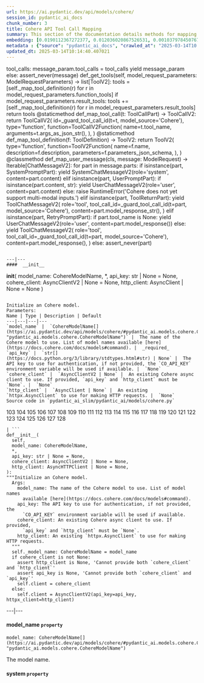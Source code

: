 ```yaml
---
url: https://ai.pydantic.dev/api/models/cohere/
session_id: pydantic_ai_docs
chunk_number: 3
title: Cohere API Tool Call Mapping
summary: This section of the documentation details methods for mapping tool calls and tools for model request parameters in the Cohere API. It explains the processes for yielding message parameters, retrieving tools from the request, and mapping both tool calls and definitions to the format required by the API.
embedding: [0.0190112367272377, 0.012036020867526531, 0.001037978450767696, 0.017332354560494423, -0.010242394171655178, -0.003991876728832722, -0.034930430352687836, -0.018455635756254196, -0.008321945555508137, -0.019446056336164474, -0.010012906976044178, -0.050632212311029434, 0.006467927247285843, -0.047612641006708145, 0.004776965826749802, -0.03418157622218132, -0.04024488106369972, 0.0022631706669926643, 0.0074281515553593636, 0.03207995370030403, 0.025388576090335846, 0.00563452485948801, -0.004556536674499512, 0.016837144270539284, 0.042177408933639526, -0.014928773045539856, -0.01467512920498848, 0.03522031009197235, 0.020569337531924248, -0.02383047714829445, 0.004625987261533737, -0.0249779149889946, -0.04128361493349075, -0.008364219218492508, -0.05058389902114868, -0.04568011313676834, -0.008309867233037949, -0.0026859110221266747, -0.0012055648257955909, 0.05072883889079094, -0.031089531257748604, -0.05662304908037186, 0.061019547283649445, 0.05241980031132698, -0.06000497192144394, 0.02509869821369648, -0.020243223756551743, 0.04889293760061264, 0.01538774836808443, -0.0056133875623345375, -0.04483463242650032, -0.021656382828950882, -0.012235312722623348, 0.010979169979691505, -0.009511657990515232, -0.018105365335941315, 0.009427109733223915, 0.014143683947622776, -0.06304869800806046, 0.009668675251305103, 0.010870466008782387, -0.005266136955469847, -0.02973676286637783, 0.0003985837392974645, 0.004946061875671148, -0.028214897960424423, -0.01961515098810196, 0.007693874184042215, -0.022779664024710655, 0.021100781857967377, -0.020025813952088356, 0.026620563119649887, -0.062324002385139465, 0.021281955763697624, -0.050294023007154465, -0.020013734698295593, -0.059908345341682434, 0.03625904396176338, -0.0043451664969325066, 0.013153263367712498, -0.021547678858041763, -0.005945540964603424, 0.04514866694808006, -0.02229653298854828, 0.0012372704222798347, -0.019868794828653336, -0.0384814478456974, 0.002106152707710862, -0.025847552344202995, -0.021849635988473892, 0.0009858908597379923, 0.0039043088909238577, -0.0038499566726386547, -0.005480526480823755, 0.06966760754585266, -0.02340773679316044, 0.011619320139288902, -0.022972917184233665, -0.003976778592914343, 0.024192824959754944, -0.0056133875623345375, -0.010018945671617985, -0.05551184341311455, 0.07222820818424225, 0.022513942793011665, 0.029253631830215454, 0.033625975251197815, -0.018685122951865196, -0.03154850751161575, 0.03096874989569187, -0.09102203696966171, -0.005791542585939169, 0.02613743022084236, -0.052902933210134506, -0.06227568909525871, -0.018371086567640305, -0.033239468932151794, 0.05014908313751221, -0.053241126239299774, -0.04070385545492172, -0.022477706894278526, -0.0034966664388775826, 0.05014908313751221, 0.006492083892226219, 0.025340262800455093, 0.006280713714659214, 0.015146181918680668, 0.012561427429318428, -0.09590166807174683, -0.017598075792193413, 0.004632026422768831, 0.004719594027847052, -0.03229736164212227, 0.011486458592116833, -0.04000331461429596, -0.020182831212878227, -0.020931685343384743, -0.0045082238502800465, -0.04046228900551796, 0.009898163378238678, 0.03836066648364067, -0.02954350970685482, 0.005951580125838518, -0.0011595163960009813, -0.01701831817626953, 0.034157417714595795, -0.02210327982902527, -0.0025168147403746843, -0.03625904396176338, 0.01682506501674652, 0.006836315151304007, 0.0050155119970440865, 0.02054518088698387, 0.0036989778745919466, -0.015291121788322926, 0.026499779894948006, -0.003027122700586915, 0.05430401489138603, 0.016728438436985016, -0.02230861224234104, 0.001530923880636692, 0.02881881222128868, -0.031790073961019516, 0.011172423139214516, -0.07164844870567322, -0.01643856056034565, -0.0583140105009079, -0.0055560157634317875, -0.05169510468840599, -0.05203329771757126, -0.006854432635009289, 0.04191168397665024, -0.03207995370030403, 0.0069148242473602295, 0.023890867829322815, -0.01571386307477951, -0.004070385359227657, -0.013672630302608013, -0.02686212956905365, -0.002334130462259054, 0.012525192461907864, -0.0036295277532190084, -0.047226134687662125, 0.0017755094449967146, -0.05444895476102829, 0.016982082277536392, -0.013104950077831745, 0.05208161100745201, 0.032659709453582764, 0.02023114450275898, 0.012199078686535358, -0.016764674335718155, 0.028649715706706047, -0.006908785086125135, 0.020714275538921356, -0.03000248596072197, 0.018141599372029305, -0.02835983783006668, 0.02238108031451702, 0.014240310527384281, -0.017368588596582413, -0.003384942188858986, 0.02226029895246029, -0.008732607588171959, 0.0231420136988163, -0.016269464045763016, -0.03775675222277641, 0.013539768755435944, -0.06744520366191864, 0.009239896200597286, -0.008406493812799454, -0.0305339302867651, 0.0028852028772234917, 0.018189912661910057, 0.0006869530188851058, 0.021088704466819763, -0.058652203530073166, -0.02763514034450054, 0.00638941815122962, 0.032587241381406784, -0.022236142307519913, 0.031210314482450485, 0.04384421184659004, 0.02961597964167595, -0.0032218853011727333, 0.008786959573626518, -0.012042060494422913, -0.01640232466161251, 0.012325900606811047, -0.003584234043955803, 0.04795083403587341, -0.014385249465703964, -0.008925859816372395, 0.008273632265627384, -0.016088290140032768, -0.033046215772628784, 0.03275633603334427, 0.025799239054322243, 0.04162180423736572, -0.024132434278726578, -0.03935108706355095, -0.018878376111388206, -0.05039064958691597, 0.04328861087560654, 0.039061207324266434, 0.033046215772628784, 0.011045601218938828, -0.041670117527246475, -0.002824811264872551, 0.01808120869100094, 0.05116365849971771, -0.022815899923443794, 0.04855474829673767, 0.02517116814851761, -0.027466043829917908, 0.008925859816372395, -0.03570343926548958, -0.008019988425076008, -0.052129924297332764, -0.07590001076459885, 0.010018945671617985, 0.008533315733075142, -0.043433550745248795, -0.027538513764739037, 0.0024367959704250097, -0.03348103538155556, -0.038457293063402176, -0.032200735062360764, -0.02015867456793785, -0.005525819957256317, 0.019856717437505722, 0.041670117527246475, 0.003140356857329607, -0.026354840025305748, -0.0028550070710480213, 0.02993001602590084, -0.02015867456793785, 0.04848227649927139, 0.005912325344979763, -0.0011376244947314262, 0.013539768755435944, 0.02421698160469532, 0.020170753821730614, 0.016764674335718155, -0.021475208923220634, 0.04372343048453331, 0.00037084141513332725, -0.006582670845091343, -0.02095584198832512, -0.02391502447426319, 0.03594500571489334, 0.008116614073514938, 0.003206787398084998, -0.03461639583110809, -0.021354425698518753, -0.004019052721560001, 0.0043451664969325066, 0.001767960493452847, 0.0356309711933136, 0.023226561024785042, 0.019868794828653336, 0.04840980842709541, -0.04425487294793129, 0.007301329635083675, -0.05420738831162453, 0.020629728212952614, 0.025726769119501114, -0.014735519886016846, 0.04717782139778137, -0.013938352465629578, 0.03410910442471504, 0.023202404379844666, -0.018999159336090088, -0.03505121171474457, -0.006498123053461313, -0.017042474821209908, -0.002634578151628375, -0.0034332554787397385, 0.03753934055566788, 0.012585584074258804, -0.09392082691192627, -0.04333692416548729, -0.04734691604971886, -0.014590580947697163, -0.005184608045965433, 0.037877533584833145, 0.0036838799715042114, -0.01585880108177662, -0.03782922029495239, -6.293924525380135e-05, 0.011377754621207714, -0.06319364160299301, 0.005477507133036852, 0.016305698081851006, 0.05391750857234001, -0.028553089126944542, -0.0019581937231123447, 0.013684708625078201, 0.06019822508096695, 0.02947103977203369, -0.016559341922402382, -0.023468127474188805, -0.06580255180597305, 0.008768842555582523, -0.014578502625226974, -0.00481923995539546, -0.00021514463878702372, -0.0006661934894509614, -0.01047792099416256, 0.022924603894352913, 0.04256391152739525, -0.0070597636513412, 0.028069958090782166, 0.03019573912024498, -0.06633399426937103, -0.02012244053184986, 0.028408151119947433, -0.03203164041042328, 0.02705538086593151, 0.011256971396505833, -0.045317765325307846, 0.013346516527235508, 0.019482290372252464, 0.01904747076332569, -0.024543095380067825, 0.02226029895246029, 0.009336521849036217, -0.014566424302756786, -0.0435301773250103, 0.023625144734978676, -0.010991248302161694, -0.01973593421280384, -0.052516426891088486, -0.029760919511318207, -0.006649101618677378, -0.007458347361534834, 0.018322773277759552, 0.004798102658241987, -0.011927316896617413, -0.030244050547480583, 0.09865551441907883, -0.02785254828631878, -0.0031614936888217926, -0.0028927517123520374, 0.022658882662653923, -0.015774253755807877, -0.016257384791970253, 0.011679711751639843, -0.041211143136024475, 0.033239468932151794, 0.04848227649927139, -0.01260974071919918, 0.01582256704568863, -0.026765502989292145, 0.022997073829174042, 0.015484374947845936, 0.011395871639251709, 0.027925018221139908, 0.05928027257323265, 0.013853805139660835, 0.00563452485948801, -0.005084962118417025, 0.03096874989569187, 0.048651374876499176, -0.008019988425076008, -0.019784247502684593, 0.055656783282756805, 0.021861715242266655, 0.018443556502461433, 0.01126301009207964, 0.04679131507873535, -0.04340939223766327, 0.004538419656455517, 0.019337350502610207, -0.026693033054471016, -0.045196980237960815, 0.03096874989569187, 0.020895451307296753, 0.03514783829450607, 0.005885149352252483, -0.028987908735871315, -0.10445309430360794, -0.027079537510871887, -0.028722185641527176, -0.038602232933044434, 0.023250717669725418, -0.01896292343735695, -0.07416073232889175, -0.010302785784006119, -0.026644719764590263, 0.022984996438026428, -0.008128692395985126, 0.06855640560388565, 0.0029395550955086946, 0.03785337880253792, -0.00406132685020566, -0.02758682705461979, 0.0249779149889946, -0.020484788343310356, 0.004269677214324474, 0.029446883127093315, -0.020738432183861732, -0.02908453531563282, -0.0056466031819581985, -0.0056979358196258545, 0.03514783829450607, -0.0006941245519556105, -0.03485795855522156, -0.03903704881668091, 0.002646656474098563, -0.009988750331103802, -0.014288622885942459, 0.02881881222128868, 0.032852962613105774, 0.05164679139852524, -0.015146181918680668, 0.05386919528245926, -0.007923361845314503, 0.04877215623855591, -0.02678965963423252, -0.015303200110793114, -0.0016094328602775931, 0.0016803928883746266, 0.0537242591381073, -0.018298616632819176, -0.0008205691701732576, -0.026886286213994026, 0.0023220523726195097, -0.009469383396208286, -0.05164679139852524, 0.028746342286467552, -0.000711864500772208, 0.023190326988697052, -0.02203080989420414, 0.01101540494710207, -0.032200735062360764, -0.014940851368010044, 0.002947104163467884, -0.002675342373549938, -0.014155762270092964, -0.007210742216557264, -0.006902745924890041, 0.010749682784080505, 0.04150102287530899, -0.015581000596284866, 0.0980757549405098, -0.026982910931110382, -0.0173565112054348, 0.04483463242650032, -0.012887541204690933, 0.028480621054768562, 0.016909614205360413, 0.02582339569926262, -0.012392330914735794, 0.018745513632893562, -0.024470625445246696, -0.011099953204393387, -0.04065554216504097, -0.026644719764590263, -0.03309452906250954, -0.0024307570420205593, 0.03456808254122734, 0.050294023007154465, 0.015448139980435371, -0.02659640647470951, 0.02215159311890602, -0.006298831198364496, 0.019639307633042336, -0.02712785080075264, 0.03896458074450493, -0.049907516688108444, 0.04253975674510002, 0.009046643041074276, 0.029881702736020088, 0.011806533671915531, 0.005528839770704508, 0.011510615237057209, 0.03200748190283775, -0.007772382814437151, -0.020472710952162743, 0.04739522933959961, 0.007464386522769928, -0.012331939302384853, 0.00442669540643692, 0.0229125265032053, -0.00871448963880539, -0.060826294124126434, -0.021451052278280258, -0.023347344249486923, -0.008249475620687008, 0.032393988221883774, -0.0022118377964943647, -0.021849635988473892, -0.00720470305532217, -0.006226361263543367, 0.026113273575901985, 0.0038499566726386547, -0.007844853214919567, -0.005930442828685045, 0.0016517068725079298, -0.022477706894278526, 0.015738017857074738, -0.015206573531031609, -0.026813816279172897, 0.0027568708173930645, 0.06304869800806046, -0.014566424302756786, 0.0061750286258757114, 0.024615565314888954, 0.027659296989440918, 0.03137941285967827, 0.023927103728055954, -0.0007171487668529153, -0.042902104556560516, 0.004402538761496544, 0.02226029895246029, -0.04309535771608353, 0.0121688824146986, 0.019590994343161583, 0.03292543441057205, 0.014566424302756786, 0.005857973359525204, 0.04613908752799034, 0.013938352465629578, -0.03263555467128754, 0.047685109078884125, 0.0040885028429329395, 0.021438974887132645, -0.021294035017490387, -0.05522196739912033, 0.013177420012652874, -0.021583912894129753, -0.03567928448319435, 0.0029304963536560535, 0.006775923538953066, 0.0007775402627885342, 0.016390247270464897, 0.006884628441184759, -0.0008545393939130008, -0.02226029895246029, -0.0012516133720055223, -0.01448187604546547, 0.03336025029420853, 0.005927423480898142, -0.0360899455845356, 0.025412732735276222, -0.013310281559824944, 0.029712606221437454, -0.007917322218418121, 0.012084334157407284, -0.012265508994460106, -0.0038378783501684666, 0.02843230776488781, 0.01793626882135868, -0.05000414326786995, -0.027538513764739037, 0.01762223243713379, 0.004695437382906675, -0.03360181674361229, 0.03766012564301491, 0.035582657903432846, -0.0015596098965033889, 0.007470425684005022, 0.06353183090686798, -0.029688449576497078, -0.029905859380960464, 0.027176164090633392, 0.02169261872768402, -0.04437565803527832, 0.005809660069644451, 0.017682624980807304, 0.02386671118438244, 0.019289037212729454, -0.042056623846292496, -0.0259441789239645, 0.020182831212878227, -0.005392958875745535, 0.011027483269572258, 0.04732276126742363, -0.020472710952162743, 0.014022900722920895, -0.013865882530808449, 0.018709279596805573, 0.010532273910939693, 0.0264031533151865, -0.03679048642516136, -0.002302424982190132, -0.0033154920674860477, -0.02287629060447216, 0.045921679586172104, 0.0023899925872683525, -0.01320157665759325, 0.010604742914438248, -0.037418559193611145, -0.04633234068751335, 0.02778007835149765, 0.03000248596072197, 0.006709493231028318, 0.0019279979169368744, -0.0379258468747139, 0.016039976850152016, 0.03046146035194397, 0.00526915630325675, -0.005592250730842352, 0.02383047714829445, -0.016414403915405273, 0.012174922041594982, 0.03589669242501259, 0.003375883447006345, -0.004432734567672014, 0.014892538078129292, -0.039520181715488434, -0.0003453637473285198, 0.0019053510623052716, 0.032442301511764526, -0.02042439766228199, -0.007627443410456181, 0.016752595081925392, -0.02582339569926262, 0.030896279960870743, -0.02529194951057434, -0.004468969069421291, -0.007881087251007557, -0.006806119345128536, 0.01174614205956459, 0.0241082776337862, 0.03809494152665138, 0.0008228338556364179, 0.007246977183967829, -0.011305284686386585, 0.014276544563472271, 0.021161172538995743, 0.008732607588171959, 0.032249048352241516, -0.005728131625801325, 0.02739357389509678, 0.02023114450275898, -0.03111368790268898, -0.024506861343979836, 0.05116365849971771, -0.016341933980584145, 0.0018041953444480896, -0.06217906251549721, 0.005770405754446983, 0.04836149513721466, -0.0249779149889946, 0.008943977765738964, 0.005870051681995392, 0.010804034769535065, -0.010085376910865307, 0.018516026437282562, -0.04154933616518974, -0.0066309841349720955, 0.004269677214324474, -0.015339435078203678, -0.007035607006400824, -0.008074340410530567, 0.0040311310440301895, 0.007718030828982592, -0.03249061480164528, 0.0003795226803049445, -0.02049686759710312, -0.01241648755967617, -0.0018540183082222939, -0.011794455349445343, 0.004891709424555302, -0.029519353061914444, 0.00653435755521059, 0.038843799382448196, -0.0009858908597379923, -0.029978329315781593, -0.006220322102308273, -0.0036567039787769318, 0.033432722091674805, -0.019856717437505722, 0.00585193419829011, 0.01011557225137949, 0.042129095643758774, 0.011673672124743462, 0.01728404127061367, -0.026523936539888382, 0.007361720781773329, -0.017102865502238274, -0.002625519409775734, 0.00962036196142435, -0.02850477769970894, -0.0024911484215408564, 0.04659806191921234, -0.014155762270092964, 0.01513410359621048, -0.02356475405395031, -0.016655968502163887, -0.012464800849556923, 0.0023009153082966805, -0.018757592886686325, -0.003526862245053053, -0.0356309711933136, -0.02000165730714798, 0.0012425546301528811, 0.020569337531924248, -0.041331928223371506, 0.011715946719050407, 0.006226361263543367, 0.022163672372698784, 0.006413574796169996, -0.00366878230124712, -0.001574707799591124, 0.0555601567029953, -0.025195324793457985, 0.024156590923666954, -0.025267792865633965, 0.007651600055396557, -0.01350353378802538, 0.008285710588097572, -0.007585169281810522, -0.011734063737094402, -0.02192210592329502, 0.012658053077757359, -0.050294023007154465, 0.010031023994088173, 0.009010408073663712, -0.004556536674499512, -0.021487288177013397, 0.048530589789152145, -0.034157417714595795, -0.019095784053206444, 0.021318191662430763, 0.014397327788174152, -0.01647479459643364, -0.029978329315781593, 0.013962509110569954, 0.00256210844963789, -0.020871294662356377, 0.03693542629480362, 0.03273218125104904, -0.028722185641527176, 0.013249889947474003, -0.0052782148122787476, -0.014107448980212212, -0.014747598208487034, -0.00950561836361885, -0.007518738973885775, -0.006365261506289244, 0.006449809763580561, 0.02816658467054367, -0.009227817878127098, -0.015520608983933926, -0.038723014295101166, 0.010163885541260242, -0.027345260605216026, -0.022815899923443794, -0.004547478165477514, 0.022815899923443794, -0.004299873020499945, 0.03920614719390869, 0.017960425466299057, 0.001363337622024119, -0.059908345341682434, -0.017924189567565918, 0.020013734698295593, 0.010912739671766758, 0.033819228410720825, 0.0016305698081851006, -0.026644719764590263, 0.017175335437059402, 0.011353597976267338, -0.04797498881816864, -0.025340262800455093, 0.009566009975969791, 0.03621073067188263, 0.014059135690331459, 0.04543854668736458, -0.026451466605067253, -0.03935108706355095, -0.01314118504524231, 0.041790902614593506, 0.02100415527820587, 0.004574654158204794, 0.017078708857297897, 0.004544458817690611, 0.007083920296281576, -0.023975417017936707, -0.0397617481648922, -0.023890867829322815, 0.01145626325160265, -0.008551432751119137, -0.009469383396208286, -0.021487288177013397, 0.0007363985641859472, 0.002738753566518426, 0.022405236959457397, -0.01957891695201397, 0.047226134687662125, 0.01078591775149107, -0.01904747076332569, 0.014663050882518291, -0.04299873113632202, 0.010683252476155758, -0.022272376343607903, 0.014022900722920895, 0.036959584802389145, 0.007760304491966963, 0.022054966539144516, 0.015206573531031609, 0.03596916422247887, -0.027272790670394897, 0.018721356987953186, -0.02647562325000763, 0.023649301379919052, 0.01143814530223608, 0.05961846560239792, 0.004133796785026789, 0.04459306597709656, -0.050632212311029434, 0.006250517908483744, -0.013020402751863003, -0.004097561817616224, 0.017042474821209908, -0.016523107886314392, 0.017924189567565918, 0.019639307633042336, -0.02199457585811615, 0.002761400304734707, 0.0004940777434967458, 0.017404822632670403, -0.04138023778796196, 0.016655968502163887, -0.017102865502238274, 0.018600575625896454, 0.0026844011154025793, -0.02835983783006668, -0.03183838725090027, 0.012875462882220745, -0.004662221763283014, 0.0402207225561142, 0.00848500244319439, 0.009553931653499603, 0.024724271148443222, -0.005489584989845753, 0.024072041735053062, 0.033819228410720825, -0.06039147824048996, 0.014916694723069668, -0.032514769583940506, -0.008346102200448513, 0.013092871755361557, -0.011528733186423779, 0.013479377143085003, 0.011679711751639843, 0.015544765628874302, -0.013612238690257072, -0.02744188718497753, 0.006606827490031719, -0.021897949278354645, -0.003061847761273384, -0.0008688823436386883, -0.012380252592265606, 0.0162090715020895, 0.016003740951418877, 0.012120569124817848, 0.042708851397037506, 0.02241731621325016, -0.007464386522769928, -0.0023431892041116953, 0.009119112975895405, 0.015230730175971985, 0.056188229471445084, -0.007856931537389755, 0.006963137071579695, -0.021281955763697624, 0.012501035816967487, -0.03422988951206207, -0.009306326508522034, 0.06343520432710648, -0.03111368790268898, -0.024325687438249588, 0.020279457792639732, -0.017791328951716423, 0.0015143163036555052, 0.032128266990184784, -0.003185650333762169, -0.007259055506438017, 0.022236142307519913, -0.008164927363395691, 0.05628485605120659, -0.00045784289250150323, -0.0061478521674871445, 0.01767054572701454, 0.010719487443566322, -0.008786959573626518, 0.030823810026049614, -0.049907516688108444, -0.01306871511042118, 0.025122854858636856, -0.04154933616518974, -0.04046228900551796, -0.03737024590373039, -0.0021016234531998634, -0.012923776172101498, 0.029712606221437454, -0.026040805503726006, -0.014856303110718727, 0.028939595445990562, -0.005486565642058849, -0.010955014266073704, 0.025122854858636856, -0.001211603987030685, -0.005251038819551468, -0.02620990015566349, -0.0067215715534985065, 0.02199457585811615, -0.021704696118831635, -0.01029070746153593, -0.024458548054099083, -0.007899205200374126, -0.02049686759710312, -0.0020095263607800007, -0.026113273575901985, 0.03691127151250839, -0.014493954367935658, -0.02076258882880211, 0.03625904396176338, -0.024398157373070717, -0.012138687074184418, -0.0021363485138863325, 0.0009775870712473989, -0.0012478388380259275, 0.020629728212952614, 0.020146597176790237, 0.012585584074258804, -0.007953557185828686, 0.026040805503726006, 0.0508737787604332, -0.015109946951270103, -0.014445641078054905, -0.010906700976192951, 0.04459306597709656, 0.025074541568756104, 0.04403746500611305, -0.005329547915607691, 0.013660551980137825, -0.0028776538092643023, 0.0006526053766719997, -0.008895664475858212, -0.01977217011153698, -0.0026043823454529047, -0.024494782090187073, 0.04594583436846733, 0.03449561074376106, -0.01754976250231266, 0.012597662396728992, 0.0029138887766748667, -0.031959168612957, 0.028722185641527176, -0.0032490615267306566, -0.021487288177013397, -0.0032400027848780155, 0.022827977314591408, 0.026161586865782738, 0.005483545828610659, -0.018830062821507454, 0.018093286082148552, 0.04038982093334198, -0.037225306034088135, 0.004952101036906242, -0.010930857621133327, 0.003801643382757902, -0.01858849637210369, -0.013165341690182686, -0.005426174029707909, -0.014276544563472271, -0.028649715706706047, -0.025775082409381866, -0.0162090715020895, 0.005598289892077446, -0.0190112367272377, -0.01835900917649269, 0.012072255834937096, 0.010991248302161694, -0.03418157622218132, 0.016945848241448402, -0.026040805503726006, 0.031137844547629356, -0.008871507830917835, 0.0009745674324221909, 0.012585584074258804, 0.005462408997118473, 0.010955014266073704, 0.011232814751565456, 0.0075066606514155865, -0.0010878014145419002, 0.04985920339822769, -0.007277172990143299, 0.016982082277536392, -0.016293620690703392, -0.0029033201280981302, 0.020907528698444366, 0.016957927495241165, 0.03959265351295471, -0.025581829249858856, 0.018093286082148552, 0.00733756460249424, 0.017114944756031036, 0.027876704931259155, 0.05377257242798805, 0.033505190163850784, -0.017465215176343918, 0.027804234996438026, -0.005229901988059282, -0.0007473445148207247, -0.041597649455070496, 0.017259884625673294, 0.01800873875617981, 0.034809645265340805, 0.010936896316707134, 0.00927009154111147, 0.004979277029633522, 0.001938566449098289, 0.06072966754436493, -0.0016290601342916489, 0.005903266835957766, 0.010260512121021748, -0.022731352597475052, -0.016945848241448402, 0.0458250530064106, 0.02023114450275898, 0.036766331642866135, 0.0039465827867388725, 0.02402372844517231, -0.008503119461238384, -0.00227071950212121, 0.016643891111016273, 0.004055287688970566, -0.019905030727386475, -0.011963551864027977, 0.00883527286350727, -0.00020551974012050778, -0.011891081929206848, 0.0015550805255770683, -0.010411490686237812, 0.012875462882220745, 0.017948346212506294, 0.01306871511042118, -0.00451124319806695, 0.009572048671543598, -0.005870051681995392, -0.002281287917867303, 0.00039329950232058764, 0.031089531257748604, 0.0053053912706673145, -0.006322987377643585, 0.010647017508745193, -0.009113073348999023, -0.0036567039787769318, 0.002189191058278084, -0.008448767475783825, -0.02003789134323597, 0.02418074756860733, -0.01631777733564377, -0.01454226765781641, 0.005676798988133669, -0.0010138219222426414, 0.02352852001786232, 0.013274046592414379, -0.04340939223766327, 0.0017860778607428074, -0.017537685111165047, -0.06594749540090561, 0.0041156793013215065, 0.05126028507947922, 0.008817155845463276, -0.01709078811109066, 0.00011521561100380495, 0.0012735052732750773, 0.009596205316483974, -0.004447832237929106, -0.013890039175748825, 0.020412318408489227, 0.04792667552828789, 0.011721985414624214, 0.011293206363916397, -0.0013678669929504395, -0.03724946081638336, -0.027828391641378403, -0.0005910815671086311, -0.04319198429584503, -0.04089710861444473, -0.006060284562408924, 0.0190112367272377, 0.023576833307743073, 0.023613067343831062, -0.02705538086593151, -0.0010236355010420084, -0.10029816627502441, 0.025243636220693588, 0.0143490144982934, 0.0053567239083349705, 0.02744188718497753, 0.012096412479877472, -0.04070385545492172, 0.00278857653029263, -0.006643062457442284, 0.002054820070043206, 0.015279043465852737, -0.00017230442608706653, 0.0300749558955431, -0.02425321750342846, 0.06812158226966858, 0.00946334470063448, -0.03234567493200302, -0.02187379263341427, 0.00877488125115633, 0.0015565903158858418, 0.01904747076332569, 0.021028311923146248, -0.02042439766228199, -0.04374758526682854, -0.01029070746153593, 0.013576003722846508, -0.0018796847434714437, 0.027804234996438026, 0.016837144270539284, 0.004994375165551901, -0.0017438038485124707, -0.030678870156407356, 0.0036204690113663673, 0.01716325804591179, 0.01562931388616562, -0.014034979045391083, -0.035993319004774094, -0.009922320023179054, 0.016535187140107155, 0.013648473657667637, 0.0241082776337862, -0.011564968153834343, 0.015254886820912361, 0.037805065512657166, 0.0019551741424947977, 0.019023315981030464, 0.010979169979691505, -0.00908287800848484, -0.020895451307296753, 0.01157100684940815, -0.03790169209241867, 0.005033629480749369, 0.011027483269572258, -0.019325273111462593, 0.03456808254122734, -0.033118683844804764, 0.023238640278577805, -0.008611824363470078, 0.009167426265776157, 0.0031735720112919807, -0.007585169281810522, -0.006769884377717972, 0.004333088640123606, 0.020665964111685753, -0.001758901751600206, -0.0036959582939743996, 0.0017000200459733605, -0.007905243895947933, -0.03420573100447655, -0.008201162330806255, 0.00031120481435209513, 0.05024570971727371, 0.020364005118608475, 0.005081942770630121, -0.013551847077906132, 0.0196513868868351, 0.003988856915384531, 0.01767054572701454, -0.0021544659975916147, -0.0056466031819581985, 0.013346516527235508, 0.002470011357218027, -0.006588710006326437, 0.04123530164361, -0.01904747076332569, -0.004737711511552334, -0.009475423023104668, -0.015411905013024807, -0.014336936175823212, -0.018805906176567078, -0.03920614719390869, -0.03804663196206093, -0.008032066747546196, 0.004843396600335836, 0.02088337205350399, -0.004351205658167601, -0.008811116218566895, 0.0016773733077570796, -0.02686212956905365, -0.024953758344054222, 0.01992918737232685, 0.009300287812948227, 0.0006318458472378552, 0.015291121788322926, 0.020146597176790237, 0.007536856457591057, 0.0027145969215780497, -0.004737711511552334, 0.03176591545343399, 0.011649515479803085, 0.0063471440225839615, -0.0070235286839306355, -0.018516026437282562, 0.028746342286467552, 0.004997394513338804, 0.024241138249635696, 0.014457719400525093, -0.015544765628874302, -0.047419387847185135, -0.022211985662579536, 0.008732607588171959, -0.022163672372698784, -0.025533515959978104, 0.03555850312113762, 0.030244050547480583, 0.010381294414401054, 0.02418074756860733, 0.009324443526566029, 0.0032792571000754833, -0.030413147062063217, 0.017066631466150284, 0.0008907743031159043, 0.007391916587948799, -0.04647728055715561, 0.02502622827887535, -0.03896458074450493, -0.016523107886314392, -0.008702411316335201, -0.0159795843064785, -0.006156911142170429, 0.012633896432816982, -0.0027221457567065954, -0.011577046476304531, 0.016450637951493263, -0.029954172670841217, 0.010749682784080505, 0.0030512793455272913, -0.05444895476102829, -0.013962509110569954, 0.0025817356072366238, 0.014216153882443905, -0.0034604317042976618, -0.022779664024710655, 0.008509159088134766, -0.007379838265478611, -0.004976257681846619, -0.007234898861497641, 0.0041458746418356895, 0.0356309711933136, 0.0124889574944973, 0.01078591775149107, -0.002047271002084017, -0.00681215850636363, 0.043820057064294815, 0.019711777567863464, -0.04568011313676834, 0.016124524176120758, -0.05367594584822655, -0.015279043465852737, -0.03708036616444588, 0.019107863306999207, -0.005740209948271513, -0.026958754286170006, -0.010973131284117699, 0.008817155845463276, 0.015291121788322926, -0.023468127474188805, -0.012960011139512062, 0.0008371768635697663, 0.030413147062063217, 0.030896279960870743, 0.0038107021246105433, 0.010200120508670807, 0.013974587433040142, 0.00042009822209365666, -0.005226882174611092, -0.01785171963274479, 0.031162001192569733, 0.037611812353134155, -0.025147011503577232, -0.014131605625152588, -0.003544979728758335, 0.014385249465703964, -0.010254472494125366, -0.01587088033556938, 0.011921277269721031, 0.0060965195298194885, 0.006618905812501907, -0.00675176689401269, -0.031596820801496506, 0.008158888667821884, -0.00866013765335083, 0.0038408979307860136, 0.003061847761273384, 0.001385229523293674, 0.032780494540929794, -0.02349228411912918, 0.014977086335420609, -0.01260974071919918, -0.00950561836361885, 0.02555767260491848, 0.0016456677112728357, 0.021390661597251892, -0.010399412363767624, -0.0005484300781972706, 0.01897500269114971, 0.03548603132367134, -0.025726769119501114, 0.002574186772108078, 0.03034067712724209, -0.006322987377643585, 0.01636609062552452, -0.012156804092228413, -0.005456369835883379, -0.008303827606141567, 0.0070235286839306355, -0.019663464277982712, 0.011975630186498165, 0.01425238884985447, 0.03200748190283775, 0.012132647447288036, 0.011667633429169655, 0.0243377648293972, -0.04640480875968933, -0.010713447816669941, -0.011758220382034779, 0.04109036177396774, -0.021789245307445526, 0.02402372844517231, 0.01816575601696968, -0.002900300547480583, -0.011009366251528263, -0.0305339302867651, 0.021016234531998634, 0.03137941285967827, -0.02678965963423252, 0.0054473113268613815, 0.004305912181735039, -0.029833389446139336, -0.02114909514784813, -0.037684280425310135, 0.002415659138932824, 0.02835983783006668, 0.020086204633116722, 0.008098497055470943, 0.0017453136388212442, 0.012205117382109165, 0.017030395567417145, -0.02582339569926262, -0.018516026437282562, 0.0300749558955431, 0.0049641793593764305, 0.017187414690852165, 0.026258213445544243, 0.04092126339673996, 0.029640136286616325, -0.005559035576879978, -0.009227817878127098, -0.02700706757605076, -0.028287367895245552, -0.0089077427983284, 0.013612238690257072, -0.008334023877978325, 0.01800873875617981, -0.014928773045539856, 0.025412732735276222, 0.013008324429392815, -0.0007360211457125843, 0.030992906540632248, 0.03154850751161575, -0.011474380269646645, -0.004825279116630554, -0.020786745473742485, -0.024663878604769707, 0.038336507976055145, 0.011407949961721897, -0.009584126994013786, -0.00016513293667230755, 0.010791956447064877, 0.015919193625450134, -0.04282963648438454, -0.024494782090187073, 0.0003902799217030406, -0.047685109078884125, -0.006848393473774195, -0.019446056336164474, 0.003143376437947154, -0.023806320503354073, 0.015810487791895866, 0.04070385545492172, 0.020629728212952614, -0.006800080183893442, -0.0031705524306744337, 0.03819156810641289, 0.04543854668736458, -0.013974587433040142, 0.015496453270316124, -0.023166170343756676, 0.005350684747099876, 0.04681547358632088, 0.020448554307222366, -0.006727610249072313, -0.0005367292324081063, 0.00835214089602232, 0.0018223128281533718, -0.042902104556560516, 0.003735212842002511, -0.012525192461907864, 0.007440229877829552, 0.006190126296132803, 0.02229653298854828, 0.0379258468747139, -0.0640149638056755, 0.020750511437654495, 0.00883527286350727, -0.0033728638663887978, -0.012404409237205982, 0.00927613116800785, -0.025654299184679985, -0.03038899041712284, -0.00246699177660048, 0.00493398355320096, -0.006226361263543367, -0.0049068075604736805, 0.0014116507954895496, -0.022598490118980408, 0.02264680340886116, 0.008744685910642147, 0.018117442727088928, -0.0034181575756520033, -0.026837972924113274, 0.024663878604769707, 0.06783170998096466, 0.01114826649427414, 0.001188957248814404, -0.014892538078129292, 0.01719949208199978, 0.01440940611064434, 0.007295290473848581, -0.021861715242266655, -0.010103493928909302, 0.023540597409009933, 0.03164513409137726, 0.023697614669799805, -0.012404409237205982, 0.00963847991079092, -0.011371714994311333, 0.008738646283745766, -0.012180960737168789, 0.012344017624855042, 0.027224477380514145, 0.008213240653276443, -0.008581629022955894, -0.0017438038485124707, 0.010894622653722763, 0.026982910931110382, 0.025195324793457985, 0.0021423876751214266, -0.03372260183095932, 0.01532735675573349, -0.023419814184308052, 0.003122239373624325, -0.012802992947399616, -0.0059878150932490826, 0.01571386307477951, -0.00950561836361885, -0.001802685554139316, 0.0014750617556273937, -0.018383165821433067, 0.04756432771682739, -0.01151665486395359, -0.02647562325000763, 0.005903266835957766, 0.006226361263543367, -0.001900821691378951, 0.007397955749183893, 0.05106703191995621, -0.046960413455963135, -0.0033728638663887978, 0.012380252592265606, 0.007071841973811388, 0.006993332877755165, -0.00829778891056776, 0.0292053185403347, 0.018902532756328583, -0.02763514034450054, 0.004251559730619192, 0.011806533671915531, -0.02195833995938301, -0.009052682667970657, 0.01546021830290556, -0.02620990015566349, -0.014155762270092964]
metadata : {"source": "pydantic_ai_docs", "crawled_at": "2025-03-14T10:14:40.407021", "url_path": "/api/models/cohere/", "chunk_size": 4932}
updated_dt: 2025-03-14T10:14:40.407021
---
```

tool_calls:
        message_param.tool_calls = tool_calls
      yield message_param
    else:
      assert_never(message)
  def_get_tools(self, model_request_parameters: ModelRequestParameters) -> list[ToolV2]:
    tools = [self._map_tool_definition(r) for r in model_request_parameters.function_tools]
    if model_request_parameters.result_tools:
      tools += [self._map_tool_definition(r) for r in model_request_parameters.result_tools]
    return tools
  @staticmethod
  def_map_tool_call(t: ToolCallPart) -> ToolCallV2:
    return ToolCallV2(
      id=_guard_tool_call_id(t=t, model_source='Cohere'),
      type='function',
      function=ToolCallV2Function(
        name=t.tool_name,
        arguments=t.args_as_json_str(),
      ),
    )
  @staticmethod
  def_map_tool_definition(f: ToolDefinition) -> ToolV2:
    return ToolV2(
      type='function',
      function=ToolV2Function(
        name=f.name,
        description=f.description,
        parameters=f.parameters_json_schema,
      ),
    )
  @classmethod
  def_map_user_message(cls, message: ModelRequest) -> Iterable[ChatMessageV2]:
    for part in message.parts:
      if isinstance(part, SystemPromptPart):
        yield SystemChatMessageV2(role='system', content=part.content)
      elif isinstance(part, UserPromptPart):
        if isinstance(part.content, str):
          yield UserChatMessageV2(role='user', content=part.content)
        else:
          raise RuntimeError('Cohere does not yet support multi-modal inputs.')
      elif isinstance(part, ToolReturnPart):
        yield ToolChatMessageV2(
          role='tool',
          tool_call_id=_guard_tool_call_id(t=part, model_source='Cohere'),
          content=part.model_response_str(),
        )
      elif isinstance(part, RetryPromptPart):
        if part.tool_name is None:
          yield UserChatMessageV2(role='user', content=part.model_response())
        else:
          yield ToolChatMessageV2(
            role='tool',
            tool_call_id=_guard_tool_call_id(t=part, model_source='Cohere'),
            content=part.model_response(),
          )
      else:
        assert_never(part)

```
  
---|---  
####  __init__
```
__init__(
  model_name: CohereModelName[](https://ai.pydantic.dev/api/models/cohere/#pydantic_ai.models.cohere.CohereModelName "pydantic_ai.models.cohere.CohereModelName"),
  *,
  api_key: str[](https://docs.python.org/3/library/stdtypes.html#str) | None = None,
  cohere_client: AsyncClientV2 | None = None,
  http_client: AsyncClient | None = None
)

```

Initialize an Cohere model.
Parameters:
Name | Type | Description | Default  
---|---|---|---  
`model_name` |  `CohereModelName[](https://ai.pydantic.dev/api/models/cohere/#pydantic_ai.models.cohere.CohereModelName "pydantic_ai.models.cohere.CohereModelName")` |  The name of the Cohere model to use. List of model names available [here](https://docs.cohere.com/docs/models#command). |  _required_  
`api_key` |  `str[](https://docs.python.org/3/library/stdtypes.html#str) | None` |  The API key to use for authentication, if not provided, the `CO_API_KEY` environment variable will be used if available. |  `None`  
`cohere_client` |  `AsyncClientV2 | None` |  An existing Cohere async client to use. If provided, `api_key` and `http_client` must be `None`. |  `None`  
`http_client` |  `AsyncClient | None` |  An existing `httpx.AsyncClient` to use for making HTTP requests. |  `None`  
Source code in `pydantic_ai_slim/pydantic_ai/models/cohere.py`
```
103
104
105
106
107
108
109
110
111
112
113
114
115
116
117
118
119
120
121
122
123
124
125
126
127
128
```
| ```
def__init__(
  self,
  model_name: CohereModelName,
  *,
  api_key: str | None = None,
  cohere_client: AsyncClientV2 | None = None,
  http_client: AsyncHTTPClient | None = None,
):
"""Initialize an Cohere model.
  Args:
    model_name: The name of the Cohere model to use. List of model names
      available [here](https://docs.cohere.com/docs/models#command).
    api_key: The API key to use for authentication, if not provided, the
      `CO_API_KEY` environment variable will be used if available.
    cohere_client: An existing Cohere async client to use. If provided,
      `api_key` and `http_client` must be `None`.
    http_client: An existing `httpx.AsyncClient` to use for making HTTP requests.
  """
  self._model_name: CohereModelName = model_name
  if cohere_client is not None:
    assert http_client is None, 'Cannot provide both `cohere_client` and `http_client`'
    assert api_key is None, 'Cannot provide both `cohere_client` and `api_key`'
    self.client = cohere_client
  else:
    self.client = AsyncClientV2(api_key=api_key, httpx_client=http_client)

```
  
---|---  
####  model_name `property`
```
model_name: CohereModelName[](https://ai.pydantic.dev/api/models/cohere/#pydantic_ai.models.cohere.CohereModelName "pydantic_ai.models.cohere.CohereModelName")

```

The model name.
####  system `property`